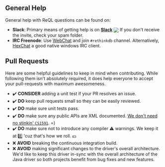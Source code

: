 General Help
------------
General help with ReQL questions can be found on:

* **Slack**: Primary means of getting help is on [**Slack**](http://slack.rethinkdb.com) <a href="http://slack.rethinkdb.com/"><img valign="middle"  src="http://slack.rethinkdb.com/badge.svg"></a>  If you don't receive the invite, check your spam folder.
* **IRC Freenode**: Use [WebChat](http://webchat.freenode.net/?channels=rethinkdb) and join `#rethinkdb` channel. Alternatively, [HexChat](https://hexchat.github.io/) a good native windows IRC client.
  

Pull Requests
------------
Here are some helpful guidelines to keep in mind when contributing.  While following them isn't absolutely required, it does help everyone to accept your pull-requests with maximum awesomeness.

* :heavy_check_mark: **CONSIDER** adding a unit test if your PR resolves an issue.
* :heavy_check_mark: **DO** keep pull requests small so they can be easily reviewed. 
* :heavy_check_mark: **DO** make sure unit tests pass.
* :heavy_check_mark: **DO** make sure any public APIs are XML documented. [We don't need no stinkin' `CS1591`](https://www.youtube.com/watch?v=nsdZKCh6RsU). =) 
* :heavy_check_mark: **DO** make sure not to introduce any compiler :warning: warnings. We keep it at :zero: 'cuz that's how we roll. :dollar:
* :x: **AVOID** breaking the continuous integration build. 
* :x: **AVOID** making significant changes to the driver's overall architecture. We'd like to keep this driver in-sync with the overall architecture of the Java driver so both projects benefit from bug fixes and new features.

